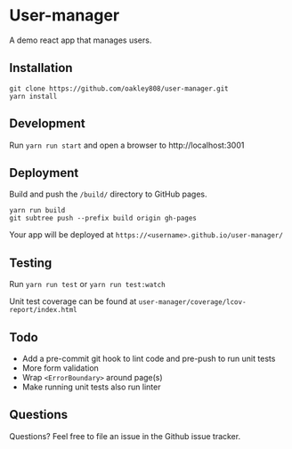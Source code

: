 # User-manager
A demo react app that manages users.


## Installation
```
git clone https://github.com/oakley808/user-manager.git
yarn install
```

## Development
Run `yarn run start` and open a browser to http://localhost:3001

## Deployment
Build and push the `/build/` directory to GitHub pages.
```
yarn run build
git subtree push --prefix build origin gh-pages
```
Your app will be deployed at `https://<username>.github.io/user-manager/`


## Testing
Run `yarn run test` or `yarn run test:watch`

Unit test coverage can be found at `user-manager/coverage/lcov-report/index.html`

## Todo
* Add a pre-commit git hook to lint code and pre-push to run unit tests
* More form validation
* Wrap `<ErrorBoundary>` around page(s)
* Make running unit tests also run linter

## Questions
Questions? Feel free to file an issue in the Github issue tracker.

